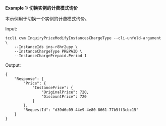 **Example 1: 切换实例的计费模式询价**

本示例用于切换一个实例的计费模式询价。

Input: 

```
tccli cvm InquiryPriceModifyInstancesChargeType --cli-unfold-argument  \
    --InstanceIds ins-r8hr2upy \
    --InstanceChargeType PREPAID \
    --InstanceChargePrepaid.Period 1
```

Output: 
```
{
    "Response": {
        "Price": {
            "InstancePrice": {
                "OriginalPrice": 720,
                "DiscountPrice": 720
            }
        },
        "RequestId": "d39d6c09-44e9-4e80-8661-77b5ff3cbc15"
    }
}
```

